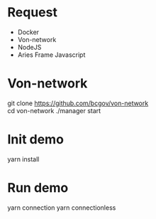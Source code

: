 # Request

- Docker
- Von-network
- NodeJS
- Aries Frame Javascript

# Von-network

git clone https://github.com/bcgov/von-network  
cd von-network
./manager start

# Init demo

yarn install

# Run demo

yarn connection
yarn connectionless
